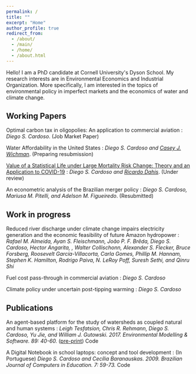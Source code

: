 ```yaml
---
permalink: /
title: ""
excerpt: "Home"
author_profile: true
redirect_from: 
  - /about/
  - /main/  
  - /home/  
  - /about.html
---
```


Hello! I am a PhD candidate at Cornell University's Dyson School. My research interests are in Environmental Economics and Industrial Organization. More specifically, I am interested in the topics of environmental policy in imperfect markets and the economics of water and climate change.


## Working Papers

Optimal carbon tax in oligopolies: An application to commercial aviation
:   _Diego S. Cardoso_. (Job Market Paper)

Water Affordability in the United States
:   _Diego S. Cardoso and [Casey J. Wichman](http://caseyjwichman.com/)_. (Preparing resubmission)

[Value of a Statistical Life under Large Mortality Risk Change: Theory and an Application to COVID-19](https://dscardoso.github.io/research/vsl_large_risk)
:   _Diego S. Cardoso and [Ricardo Dahis](http://www.ricardodahis.com)_. (Under review) 

An econometric analysis of the Brazilian merger policy
:   _Diego S. Cardoso, Mariusa M. Pitelli, and Adelson M. Figueiredo_. (Resubmitted)

## Work in progress

Reduced river discharge under climate change impairs electricity generation and the economic feasibility of future Amazon hydropower
:   _Rafael M. Almeida, Ayan S. Fleischmann, João P. F. Brêda, Diego S. Cardoso, Hector Angarita, , Walter Collischonn, Alexander S. Flecker, Bruce Forsberg, Roosevelt García-Villacorta, Carla Gomes, Phillip M. Hannam, Stephen K. Hamilton, Rodrigo Paiva, N. LeRoy Poff, Suresh Sethi, and Qinru Shi_

Fuel cost pass-through in commercial aviation
:   _Diego S. Cardoso_

Climate policy under uncertain post-tipping warming
:   _Diego S. Cardoso_


## Publications

An agent-based platform for the study of watersheds as coupled natural and human systems
:   _Leigh Tesfatsion, Chris R. Rehmann, Diego S. Cardoso, Yu Jie, and William J. Gutowski. 2017. Environmental Modelling & Software. 89: 40-60._ ([pre-print](http://dscardoso.github.io/files/papers/WACCShedPlatform.Preprint.pdf)) <a href="https://bitbucket.org/waccproject/waccshedsoftwareplatform/overview" class="btn btn--info" style="text-decoration:none">Code</a>

A Digital Notebook in school laptops: concept and tool development
:   (In Portuguese) _Diego S. Cardoso and Cecília Baranauskas. 2009. Brazilian Journal of Computers in Education. 7: 59-73._ <a href="https://code.google.com/archive/p/cadernodigital" class="btn btn--info" style="text-decoration:none">Code</a>


